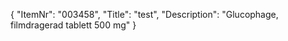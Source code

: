 {
  "ItemNr": "003458",
  "Title": "test",
  "Description": "Glucophage, filmdragerad tablett 500 mg"
}